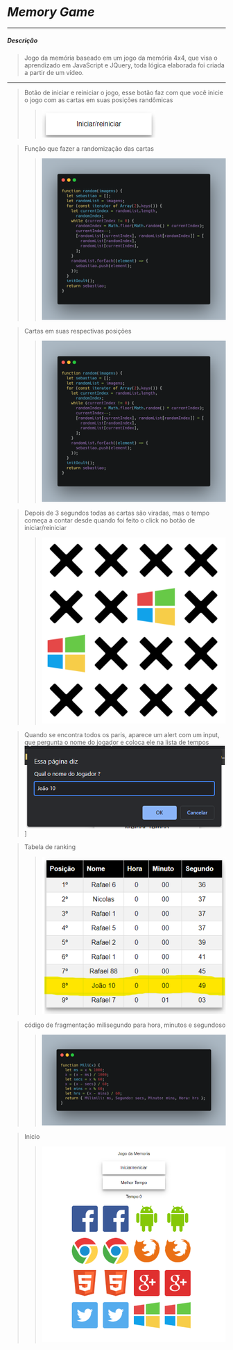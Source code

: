 # *Memory Game*
---
##### Descrição
> Jogo da memória baseado em um jogo da memória  4x4, que visa o aprendizado em JavaScript e JQuery, toda lógica elaborada foi criada a partir de um vídeo.
---
>Botão de iniciar e reiniciar o jogo, esse botão faz com que você inicie o jogo com as cartas em suas posições randômicas 
>>![alt text](https://github.com/RafaellSouzza/MemoryGame/blob/main/imagens/Captura%20de%20tela%202021-09-21%20211734.png)

> Função que fazer a randomização das cartas
>>![alt text](https://github.com/RafaellSouzza/MemoryGame/blob/main/imagens/carbon.png)

> Cartas em suas respectivas posições  
>>![alt text](https://github.com/RafaellSouzza/MemoryGame/blob/main/imagens/carbon.png)

>Depois de 3 segundos todas as cartas são viradas, mas o tempo começa a contar desde quando foi feito o click no botão de iniciar/reiniciar
>>![alt text](https://github.com/RafaellSouzza/MemoryGame/blob/main/imagens/Captura%20de%20tela%202021-09-21%20212036.png)

>Quando se encontra todos os paris, aparece um alert com um input, que pergunta o nome do jogador e coloca ele na lista de tempos  
![alt text](https://github.com/RafaellSouzza/MemoryGame/blob/main/imagens/Captura%20de%20tela%202021-09-21%20212301.png)]

>Tabela de ranking
>>![alt text](https://github.com/RafaellSouzza/MemoryGame/blob/main/imagens/Captura%20de%20tela%202021-09-21%20212435.png)

> código de fragmentação milisegundo para hora, minutos e segundoso 
>>![alt text](https://github.com/RafaellSouzza/MemoryGame/blob/main/imagens/carbon%20(1).png)

> Inicio
>>![alt text](https://github.com/RafaellSouzza/MemoryGame/blob/main/imagens/Captura%20de%20tela%202021-09-21%20211848.png)